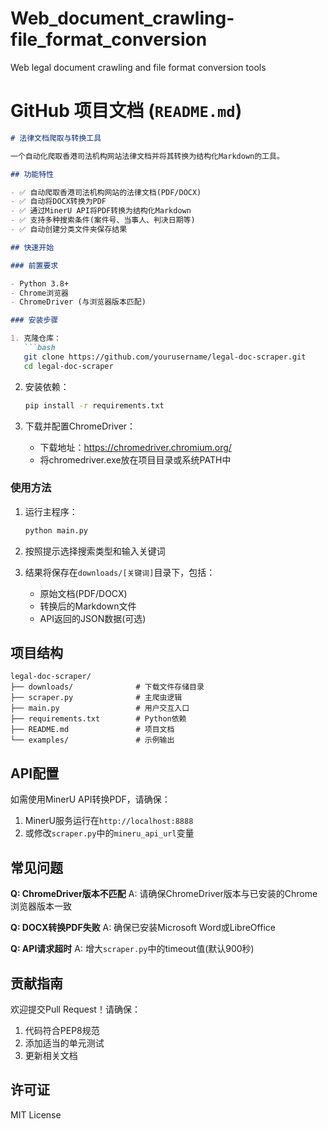 # Web_document_crawling-file_format_conversion
Web legal document crawling and file format conversion tools
# GitHub 项目文档 (`README.md`)

```markdown
# 法律文档爬取与转换工具

一个自动化爬取香港司法机构网站法律文档并将其转换为结构化Markdown的工具。

## 功能特性

- ✅ 自动爬取香港司法机构网站的法律文档(PDF/DOCX)
- ✅ 自动将DOCX转换为PDF
- ✅ 通过MinerU API将PDF转换为结构化Markdown
- ✅ 支持多种搜索条件(案件号、当事人、判决日期等)
- ✅ 自动创建分类文件夹保存结果

## 快速开始

### 前置要求

- Python 3.8+
- Chrome浏览器
- ChromeDriver (与浏览器版本匹配)

### 安装步骤

1. 克隆仓库：
   ```bash
   git clone https://github.com/yourusername/legal-doc-scraper.git
   cd legal-doc-scraper
   ```

2. 安装依赖：
   ```bash
   pip install -r requirements.txt
   ```

3. 下载并配置ChromeDriver：
   - 下载地址：https://chromedriver.chromium.org/
   - 将chromedriver.exe放在项目目录或系统PATH中

### 使用方法

1. 运行主程序：
   ```bash
   python main.py
   ```

2. 按照提示选择搜索类型和输入关键词

3. 结果将保存在`downloads/[关键词]`目录下，包括：
   - 原始文档(PDF/DOCX)
   - 转换后的Markdown文件
   - API返回的JSON数据(可选)

## 项目结构

```
legal-doc-scraper/
├── downloads/              # 下载文件存储目录
├── scraper.py              # 主爬虫逻辑
├── main.py                 # 用户交互入口
├── requirements.txt        # Python依赖
├── README.md               # 项目文档
└── examples/               # 示例输出
```

## API配置

如需使用MinerU API转换PDF，请确保：
1. MinerU服务运行在`http://localhost:8888`
2. 或修改`scraper.py`中的`mineru_api_url`变量

## 常见问题

**Q: ChromeDriver版本不匹配**
A: 请确保ChromeDriver版本与已安装的Chrome浏览器版本一致

**Q: DOCX转换PDF失败**
A: 确保已安装Microsoft Word或LibreOffice

**Q: API请求超时**
A: 增大`scraper.py`中的timeout值(默认900秒)

## 贡献指南

欢迎提交Pull Request！请确保：
1. 代码符合PEP8规范
2. 添加适当的单元测试
3. 更新相关文档

## 许可证

MIT License
